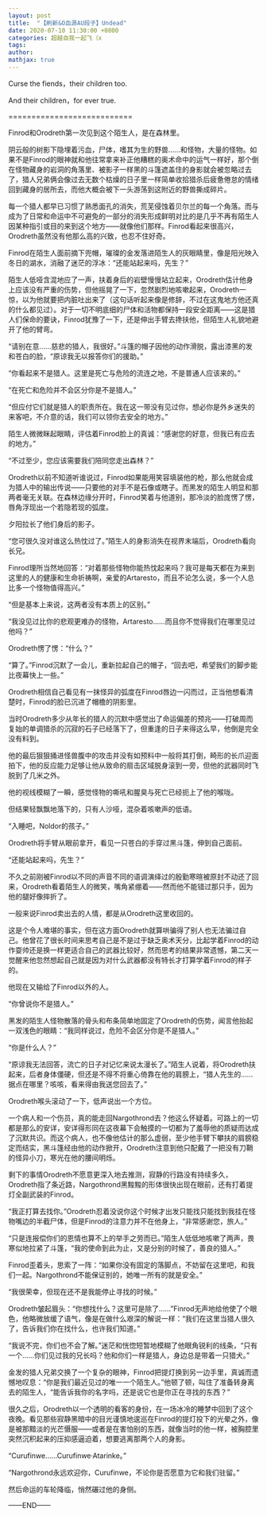 ```yaml
---
layout: post
title:  "【刷新&O血源AU段子】Undead"
date: 2020-07-10 11:30:00 +0800
categories: 超越自我一起飞（x
tags: 
author: 
mathjax: true
---
```



Curse the fiends，their children too.

And their children，for ever true.

===========================

Finrod和Orodreth第一次见到这个陌生人，是在森林里。

阴云般的树影下隐埋着污血，尸体，嗜其为生的野兽……和怪物，大量的怪物。如果不是Finrod的眼神就和他往常拿来补正他糟糕的奥术命中的运气一样好，那个倒在怪物藏身的岩洞的角落里、被影子一样黑的斗篷遮盖住的身影就会被忽略过去了，猎人兄弟俩会像过去无数个枯燥的日子里一样简单收拾猎杀后疲惫倦怠的情绪回到藏身的居所去，而他大概会被下一头游荡到这附近的野兽撕成碎片。

每一个猎人都早已习惯了熟悉面孔的消失，荒芜侵蚀着贝尔兰的每一个角落。而与成为了日常和命运中不可避免的一部分的消失形成鲜明对比的是几乎不再有陌生人因某种指引或目的来到这个地方——就像他们那样。Finrod看起来很高兴，Orodreth虽然没有他那么高的兴致，也忍不住好奇。

Finrod在陌生人面前摘下兜帽，璀璨的金发落进陌生人的灰眼睛里，像是阳光映入冬日的湖水，消融了迷茫的浮冰：“还能站起来吗，先生？”

陌生人低哑含混地应了一声，扶着身后的岩壁慢慢站立起来，Orodreth估计他身上应该没有严重的伤势，但他摇晃了一下，忽然剧烈地咳嗽起来，Orodreth一惊，以为他就要把内脏吐出来了（这句话听起来像是修辞，不过在这鬼地方他还真的什么都见过）。对于一切不明底细的尸体和活物都保持一段安全距离——这是猎人们保命的要诀，Finrod犹豫了一下，还是伸出手臂去搀扶他，但陌生人礼貌地避开了他的臂弯。

“请别在意……慈悲的猎人，我很好。”斗篷的帽子因他的动作滑脱，露出漆黑的发和苍白的脸，“原谅我无以报答你们的援助。”

“你看起来不是猎人。这里是死亡与危险的流连之地，不是普通人应该来的。”

“在死亡和危险并不会区分你是不是猎人。”

“但应付它们就是猎人的职责所在。我在这一带没有见过你，想必你是外乡迷失的来客吧，不介意的话，我们可以领你去安全的地方。”

陌生人微微眯起眼睛，评估着Finrod脸上的真诚：“感谢您的好意，但我已有应去的地方。”

“不过至少，您应该需要我们陪同您走出森林？”

Orodreth以前不知道听谁说过，Finrod如果能用笑容填装他的枪，那么他就会成为猎人中的输出传说——只要他的对手不是石像或瞎子。而黑发的陌生人明显和那两者毫无关联。在森林边缘分开时，Finrod笑着与他道别，那冷淡的脸庞愣了愣，唇角浮现出一个若隐若现的弧度。

夕阳拉长了他们身后的影子。

“您可很久没对谁这么热忱过了。”陌生人的身影消失在视界末端后，Orodreth看向长兄。

Finrod理所当然地回答：“对着那些怪物你能热忱起来吗？我可是每天都在为来到这里的人的健康和生命祈祷啊，亲爱的Artaresto，而且不论怎么说，多一个人总比多一个怪物值得高兴。”

“但是基本上来说，这两者没有本质上的区别。”

“我没见过比你的悲观更难办的怪物，Artaresto……而且你不觉得我们在哪里见过他吗？”

Orodreth愣了愣：“什么？”

“算了。”Finrod沉默了一会儿，重新拉起自己的帽子，“回去吧，希望我们的脚步能比夜幕快上一些。”

Orodreth相信自己看见有一抹怪异的弧度在Finrod唇边一闪而过，正当他想看清楚时，Finrod的脸已沉进了帽檐的阴影里。

当时Orodreth多少从年长的猎人的沉默中感觉出了命运偏差的预兆——打破周而复始的单调猎杀的沉寂的石子已经落下了，但重逢的日子来得这么早，他倒是完全没有料到。

他的最后狠狠捅进怪兽腹中的攻击并没有如预料中一般将其打倒，畸形的长爪迎面拍下，他的反应能力足够让他从致命的扇击区域脱身滚到一旁，但他的武器同时飞脱到了几米之外。

他的视线模糊了一瞬，感觉怪物的嘶吼和腥臭与死亡已经扼上了他的喉咙。

但结果轻飘飘地落下的，只有人沙哑，混杂着咳嗽声的低语。

“入睡吧，Noldor的孩子。”

Orodreth将手臂从眼前拿开，看见一只苍白的手穿过黑斗篷，伸到自己面前。

“还能站起来吗，先生？”

不久之前刚被Finrod以不同的声音不同的语调演绎过的殷勤寒暄被原封不动还了回来，Orodreth看着陌生人的微笑，嘴角紧绷着——然而他不能错过那只手，因为他的腿好像摔折了。

一般来说Finrod卖出去的人情，都是从Orodreth这里收回的。

这是个令人难堪的事实，但在这方面Orodreth就算哄骗得了别人也无法骗过自己。他曾花了很长时间来思考自己是不是过于缺乏奥术天分，比起学着Finrod的动作耍帅还是换一样更适合自己的武器比较好，然而思考的结果非常遗憾，第二天一觉醒来他忽然想起自己就是因为对什么武器都没有特长才打算学着Finrod的样子的。

他现在又输给了Finrod以外的人。

“你曾说你不是猎人。”

黑发的陌生人怪物散落的骨头和布条简单地固定了Orodreth的伤势，闻言他抬起一双浅色的眼睛：“我同样说过，危险不会区分你是不是猎人。”

“你是什么人？”

“原谅我无法回答，流亡的日子对记忆来说太漫长了。”陌生人说着，将Orodreth扶起来，后者身体僵硬，但还是不得不将重心倚靠在他的肩膀上，“猎人先生的……据点在哪里？咳咳，看来得由我送您回去了。”

Orodreth喉头滚动了一下，低声说出一个方位。

一个病人和一个伤员，真的能走回Nargothrond去？他这么怀疑着。可路上的一切都是那么的安详，安详得形同在这夜幕下会触摸的一切都为了羞辱他的质疑而达成了沉默共识。而这个病人，也不像他估计的那么虚弱，至少他手臂下攀扶的肩膀稳定而结实，黑斗篷经由他的动作掀开，Orodreth注意到他只配戴了一把没有刀鞘的怪异小刀，寒光在他的腰间明烁。

剩下的事情Orodreth不愿意更深入地去推测，寂静的行路没有持续多久，Orodreth指了条近路，Nargothrond黑黢黢的形体很快出现在眼前，还有打着提灯全副武装的Finrod。

“我正打算去找你。”Orodreth忍着没说你这个时候才出发只能找只能找到我挂在怪物嘴边的半截尸体，但是Finrod的注意力并不在他身上，“非常感谢您，旅人。”

“只是连报偿你们的恩情也算不上的举手之劳而已。”陌生人低低地咳嗽了两声，畏寒似地拉紧了斗篷，“我的使命到此为止，又是分别的时候了，善良的猎人。”

Finrod歪着头，思索了一阵：“如果你没有固定的落脚点，不妨留在这里吧，和我们一起。Nargothrond不能保证别的，她唯一所有的就是安全。”

“我很荣幸，但现在还不是我能停止寻找的时候。”

Orodreth皱起眉头：“你想找什么？这里可是除了……”Finrod无声地给他使了个眼色，他略微放缓了语气，像是在做什么艰深的解说一样：“我们在这里当猎人很久了，告诉我们你在找什么，也许我们知道。”

“我说不完，你们也不会了解。”迷茫和恍惚短暂地模糊了他眼角锐利的线条，“只有一个……你们见过我的兄长吗？他和你们一样是猎人，身边总是带着一只猎犬。”

金发的猎人兄弟交换了一个复杂的眼神，Finrod把提灯换到另一边手里，真诚而遗憾地叹息：“你是我们最近见过的唯一一个陌生人。”他顿了顿，叫住了准备转身离去的陌生人，“能告诉我你的名字吗，还是说它也是你正在寻找的东西？”

很久之后，Orodreth以一个透明的看客的身份，在一场冰冷的睡梦中回到了这个夜晚。看见那些寂静黑暗中的目光谨慎地逡巡在Finrod的提灯投下的光晕之外，像是被那黯淡的光芒慑服——或者是在害怕别的东西，就像当时的他一样，被胸腔里突然沉积起来的压抑感逼迫着，想要逃离那两个人的身影。

“Curufinwe……Curufinwe·Atarinke。”

“Nargothrond永远欢迎你，Curufinwe，不论你是否愿意为它和我们驻留。”

然后命运的车轮降临，悄然碾过他的身侧。

——END——